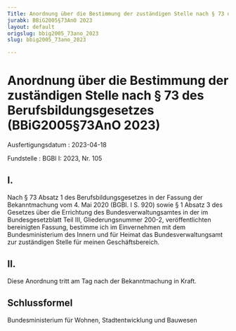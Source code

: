 ```yaml
---
Title: Anordnung über die Bestimmung der zuständigen Stelle nach § 73 des Berufsbildungsgesetzes
jurabk: BBiG2005§73AnO 2023
layout: default
origslug: bbig2005_73ano_2023
slug: bbig2005_73ano_2023

---
```


# Anordnung über die Bestimmung der zuständigen Stelle nach § 73 des Berufsbildungsgesetzes (BBiG2005§73AnO 2023)

Ausfertigungsdatum
:   2023-04-18

Fundstelle
:   BGBl I: 2023, Nr. 105


## I.

Nach § 73 Absatz 1 des Berufsbildungsgesetzes in der Fassung der Bekanntmachung vom 4. Mai 2020 (BGBl. I S. 920) sowie § 1 Absatz 3 des Gesetzes über die Errichtung des Bundesverwaltungsamtes in der im Bundesgesetzblatt Teil III, Gliederungsnummer 200-2, veröffentlichten bereinigten Fassung, bestimme ich im Einvernehmen mit dem Bundesministerium des Innern und für Heimat das Bundesverwaltungsamt zur zuständigen Stelle für meinen Geschäftsbereich.


## II.

Diese Anordnung tritt am Tag nach der Bekanntmachung in Kraft.


## Schlussformel

Bundesministerium für Wohnen, Stadtentwicklung und Bauwesen

